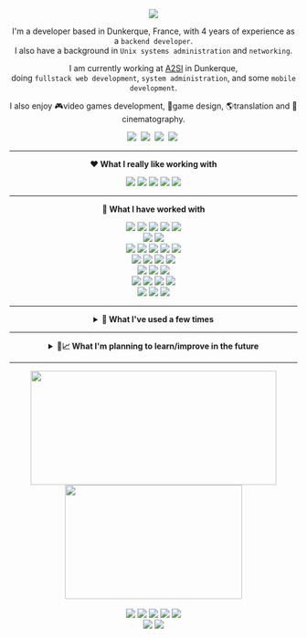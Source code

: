 <html>
<head>
	<link rel="shortcut icon" type="image/x-icon" href="./assets/images/favicon.png">
</head>
<body>

<p align="center">
<a href="#"><img src="https://readme-typing-svg.demolab.com?font=Noto+Sans&weight=500&size=22&center=true&pause=20000&color=E8E8E8&width=300&height=28&vCenter=true&lines=Hi+there+%F0%9F%91%8B" /></a>
</p>

<p align="center">
I'm a developer based in Dunkerque, France, with 4 years of experience as a <code>backend developer</code>.
<br>
I also have a background in <code>Unix systems administration</code> and <code>networking</code>.
</p>
<p align="center">
I am currently working at <a href="https://www.a2si.net/">A2SI</a> in Dunkerque,
<br>doing <code>fullstack web development</code>, <code>system administration</code>, and some <code>mobile development</code>.
</p>
<p align="center">
I also enjoy 🎮video games development, 🧩game design, 🌎translation and 🎥cinematography.
</p>

<p align="center">
<a target="_blank" href="https://www.linkedin.com/in/vincent-clipet-044721260/"><img src="https://img.shields.io/badge/linkedin-%230077B5.svg?&style=for-the-badge&logo=linkedin&logoColor=white" /></a>&nbsp;
<a href="https://vincent-clipet.github.io/vincent-clipet/assets/pdf/Vincent%20Clipet%20-%20D%C3%A9veloppeur%20Backend.pdf"><img src="https://img.shields.io/badge/CV%20-%20Resume-ea580f?style=for-the-badge" /></a>&nbsp;
<a href="https://github.com/vincent-clipet"><img src="https://img.shields.io/badge/github-FFFFFF.svg?style=for-the-badge&logo=github&logoColor=black"></a>&nbsp;
<a target="_blank" href="https://twitter.com/VClipet"><img src="https://img.shields.io/badge/Twitter-%23000000.svg?&style=for-the-badge&logo=X&logoColor=white" /></a>&nbsp;
</p>

<hr>





<p align="center">
<b align="center">❤️ What I really like working with</b>
</p>

<p align="center">
<a href="#"><img src="https://img.shields.io/badge/Ruby-CC342D?style=for-the-badge&logo=ruby&logoColor=white"></a>
<a href="#"><img src="https://img.shields.io/badge/Ruby_on_Rails-CC0000?style=for-the-badge&logo=ruby-on-rails&logoColor=white"></a>
<a href="#"><img src="https://img.shields.io/badge/Linux-FCC624?style=for-the-badge&logo=linux&logoColor=black"></a>
<a href="#"><img src="https://img.shields.io/badge/PostgreSQL-316192?style=for-the-badge&logo=postgresql&logoColor=white"></a>
<a href="#"><img src="https://img.shields.io/badge/GIT-E44C30?style=for-the-badge&logo=git&logoColor=white"></a>
</p>

<hr>





<p align="center">
<b align="center">🔧 What I have worked with</b>
</p>

<p align="center">
	<!-- JavaScript & PHP + frameworks :-->
	<a href="#"><img src="https://img.shields.io/badge/JavaScript-F7DF1E?style=flat-square&logo=JavaScript&logoColor=black"></a>
	<a href="#"><img src="https://img.shields.io/badge/Node.js-43853D?style=flat-square&logo=node.js&logoColor=white"></a>
	<a href="#"><img src="https://img.shields.io/badge/express.js-%23404d59.svg?style=flat-square&logo=express&logoColor=%2361DAFB"></a>
	<a href="#"><img src="https://img.shields.io/badge/Sequelize-52B0E7?style=flat-square&logo=Sequelize&logoColor=white"></a>
	<a href="#"><img src="https://img.shields.io/badge/vuejs-%2335495e.svg?style=flat-square&logo=vuedotjs&logoColor=%234FC08D"></a>
	<br>
	<a href="#"><img src="https://img.shields.io/badge/PHP-777BB4?style=flat-square&logo=php&logoColor=white"></a>
	<a href="#"><img src="https://img.shields.io/badge/laravel-%23FF2D20.svg?style=flat-square&logo=laravel&logoColor=white"></a>
	<br>
	<!-- Other languages-->
	<a href="#"><img src="https://img.shields.io/badge/.NET-5C2D91?style=flat-square&logo=.net&logoColor=white"></a>
	<a href="#"><img src="https://img.shields.io/badge/Java-ED8B00?style=flat-square&logo=openjdk&logoColor=black"></a>
	<a href="#"><img src="https://img.shields.io/badge/Python-3776AB?style=flat-square&logo=python&logoColor=white"></a>
	<a href="#"><img src="https://img.shields.io/badge/C%23-239120?style=flat-square&logo=c-sharp&logoColor=white"></a>
	<a href="#"><img src="https://img.shields.io/badge/Shell_Script-944d18?style=flat-square&logo=gnu-bash&logoColor=white"></a>
	<br>
	<!-- DB -->
	<a href="#"><img src="https://img.shields.io/badge/MySQL-00000F?style=flat-square&logo=mysql&logoColor=white"></a>
	<a href="#"><img src="https://img.shields.io/badge/MariaDB-d94a3a?style=flat-square&logo=mariadb&logoColor=white"></a>
	<a href="#"><img src="https://img.shields.io/badge/SQLite-07405E?style=flat-square&logo=sqlite&logoColor=white"></a>
	<a href="#"><img src="https://img.shields.io/badge/Microsoft%20SQL%20Server-CC2927?style=flat-square&logo=microsoft%20sql%20server&	logoColor=white"></a>
	<br>
	<!-- Javascript / Frontend -->
	<a href="#"><img src="https://img.shields.io/badge/Sass-CC6699?style=flat-square&logo=Sass&logoColor=white"></a>
	<a href="#"><img src="https://img.shields.io/badge/jQuery-0769AD?style=flat-square&logo=jquery&logoColor=white"></a>
	<a href="#"><img src="https://img.shields.io/badge/bootstrap-%238511FA.svg?style=flat-square&logo=bootstrap&logoColor=white"></a>
	<br>
	<!-- Versioning / CI / Ticketing -->
	<a href="#"><img src="https://img.shields.io/badge/Redmine-d94a3a?style=flat-square&logo=redmine&logoColor=white"></a>
	<a href="#"><img src="https://img.shields.io/badge/GitLab-330F63?style=flat-square&logo=gitlab&logoColor=white"></a>
	<a href="#"><img src="https://img.shields.io/badge/Jenkins-D24939?style=flat-square&logo=Jenkins&logoColor=white"></a>
	<a href="#"><img src="https://img.shields.io/badge/Jira-0052CC?style=flat-square&logo=Jira&logoColor=white"></a>
	<br>
	<!-- Infrastructure -->
	<a href="#"><img src="https://img.shields.io/badge/docker-%230db7ed.svg?style=flat-square&logo=docker&logoColor=white"></a>
	<a href="#"><img src="https://img.shields.io/badge/nginx-%23009639.svg?style=flat-square&logo=nginx&logoColor=white"></a>
	<a href="#"><img src="https://img.shields.io/badge/apache-%23D42029.svg?style=flat-square&logo=apache&logoColor=white"></a>
</p>

<hr>






<details align="center">
<summary><b align="center">🔨 What I've used a few times</b></summary>

<br>

<p align="center">
	<!-- Javascript / Frontend -->
	<a href="#"><img src="https://img.shields.io/badge/TypeScript-007ACC?style=flat-square&logo=typescript&logoColor=white"></a>
	<a href="#"><img src="https://img.shields.io/badge/nestjs-%23E0234E.svg?style=flat-square&logo=nestjs&logoColor=white"></a>
	<a href="#"><img src="https://img.shields.io/badge/Prisma-3982CE?style=flat-square&logo=Prisma&logoColor=white"></a>
	<a href="#"><img src="https://img.shields.io/badge/React-%2320232a.svg?style=flat-square&logo=react&logoColor=%2361DAFB"></a>
	<a href="#"><img src="https://img.shields.io/badge/vite-%23646CFF.svg?style=flat-square&logo=vite&logoColor=white"></a>
	<a href="#"><img src="https://img.shields.io/badge/AngularJS-E23237?style=flat-square&logo=angularjs&logoColor=white"></a>
	<br>
	<!-- Java -->
	<a href="#"><img src="https://img.shields.io/badge/Spring-6DB33F?style=flat-square&logo=spring&logoColor=white"></a>
	<a href="#"><img src="https://img.shields.io/badge/Hibernate-59666C?style=flat-square&logo=Hibernate&logoColor=white"></a>
	<a href="#"><img src="https://img.shields.io/badge/Oracle%20Weblogic-F80000?style=flat-square&logo=oracle&logoColor=white"></a>
	<!-- C# -->
	<a href="#"><img src="https://img.shields.io/badge/IIS-0078D4?style=flat-square&logo=microsoft&logoColor=white"></a>
	<a href="#"><img src="https://img.shields.io/badge/Microsoft%20Power%20Platform-0078D4?style=flat-square&logo=microsoft&logoColor=white"></a>
	<br>
	<!-- Python -->
	<a href="#"><img src="https://img.shields.io/badge/FastAPI-005571?style=flat-square&logo=fastapi"></a>
	<a href="#"><img src="https://img.shields.io/badge/SQLAlchemy-d22528?style=flat-square"></a>
	<a href="#"><img src="https://img.shields.io/badge/numpy-%23013243.svg?style=flat-square&logo=numpy&logoColor=white"></a>
	<a href="#"><img src="https://img.shields.io/badge/pandas-%23150458.svg?style=flat-square&logo=pandas&logoColor=white"></a>
	<br>
	<!-- Languages -->
	<a href="#"><img src="https://img.shields.io/badge/Lua-2C2D72?style=flat-square&logo=lua&logoColor=white"></a>
	<a href="#"><img src="https://img.shields.io/badge/Perl-39457E?style=flat-square&logo=perl&logoColor=white"></a>
	<br>
	<!-- DB -->
	<a href="#"><img src="https://img.shields.io/badge/redis-%23DD0031.svg?&style=flat-square&logo=redis&logoColor=white"></a>
	<a href="#"><img src="https://img.shields.io/badge/MongoDB-%234ea94b.svg?style=flat-square&logo=mongodb&logoColor=white"></a>
	<a href="#"><img src="https://img.shields.io/badge/Microsoft_Access-A4373A?style=flat-square&logo=microsoft-access&logoColor=white"></a>
	<br>
	<!-- Infrastucture -->
	<a href="#"><img src="https://img.shields.io/badge/azure-%230072C6.svg?style=flat-square&logo=microsoftazure&logoColor=white"></a>
	<a href="#"><img src="https://img.shields.io/badge/Firebase-039BE5?style=flat-square&logo=Firebase&logoColor=white"></a>
	<a href="#"><img src="https://img.shields.io/badge/github%20actions-%232671E5.svg?style=flat-square&logo=githubactions&logoColor=white"></a>
	<a href="#"><img src="https://img.shields.io/badge/Jekyll-cc0000.svg?style=flat-square&logo=Jekyll&logoColor=white"></a>
	<a href="#"><img src="https://img.shields.io/badge/vercel-%23000000.svg?style=flat-square&logo=vercel&logoColor=white"></a>
	<br>
	<!-- Versioning / Code Analysis-->
	<a href="#"><img src="https://img.shields.io/badge/subversion-%23809CC9.svg?style=flat-square&logo=subversion&logoColor=white"></a>
	<a href="#"><img src="https://img.shields.io/badge/Rational%20Clearcase-42e6f5?style=flat-square"></a>
	<a href="#"><img src="https://img.shields.io/badge/SonarQube-black?style=flat-square&logo=sonarqube&logoColor=4E9BCD"></a>
	<br>
	<!-- 3D / Video Games -->
	<a href="#"><img src="https://img.shields.io/badge/OpenGL-%23FFFFFF.svg?style=flat-square&logo=opengl"></a>
	<a href="#"><img src="https://img.shields.io/badge/Unity-%23000000.svg?style=flat-square&logo=unity&logoColor=white"></a>
	<br>
</p>

</details>

<hr>







<details align="center">
<summary><b align="center">📖📈 What I'm planning to learn/improve in the future</b></summary>

<br>

<p align="center">
	<a href="#"><img src="https://img.shields.io/badge/Docker-%230db7ed.svg?style=flat-square&logo=docker&logoColor=white"></a>
	<a href="https://htmx.org/"><img src="https://img.shields.io/badge/HTMX-%23ffffff.svg?style=flat-square&logoColor=3d72d7"></a>
	<br>
	<a href="#"><img src="https://img.shields.io/badge/redux-%23593d88.svg?style=flat-square&logo=redux&logoColor=white"></a>
	<a href="#"><img src="https://img.shields.io/badge/MUI-%230081CB.svg?style=flat-square&logo=mui&logoColor=white"></a>
	<a href="#"><img src="https://img.shields.io/badge/vuejs-%2335495e.svg?style=flat-square&logo=vuedotjs&logoColor=%234FC08D"></a>
	<br>
	<a href="#"><img src="https://img.shields.io/badge/GODOT-%23FFFFFF.svg?style=flat-square&logo=godot-engine"></a>
</p>

</details>

<hr>





<div align="center">
<img
	height=200
	width=430
	align="center"
	src="https://github-readme-streak-stats-nine-indol.vercel.app?user=vincent-clipet&theme=transparent&hide_border=true&date_format=j%20M%5B%20Y%5D&mode=weekly&ring=EB8613&fire=EB8613&currStreakLabel=EB8613&currStreakNum=EBEBEB&sideLabels=EBEBEB&sideNums=EBEBEB&dates=8E8E8E&starting_year=2023"
/>
<img
	height=200
	width=310
	align="center"
	src="https://github-readme-stats.vercel.app/api/top-langs/?username=vincent-clipet&layout=compact&theme=darcula&hide=html,css,scss,markdown&hide_border=true&bg_color=11111100&title_color=EB8613&langs_count=8&exclude_repo=University-Courses,miscellaneous_global-knowledge,video_da2i&size_weight=1.4&count_weight=1.4"
/>
</div>

<br>

<div align="center">
<a href="https://roadmap.sh/"><img src="https://img.shields.io/badge/Roadmap.sh-EB8613?style=flat-square" /></a>
<a href="https://roadmap.sh/backend?s=650f0cc4d5295d7a813ac921"><img src="https://img.shields.io/badge/Backend-81%25-00a3a3?style=flat-square" /></a>
<a href="https://roadmap.sh/linux?s=650f0cc4d5295d7a813ac921"><img src="https://img.shields.io/badge/Linux-80%25-00a3a3?style=flat-square" /></a>
<a href="https://roadmap.sh/full-stack?s=650f0cc4d5295d7a813ac921"><img src="https://img.shields.io/badge/Fullstack-65%25-00a3a3?style=flat-square" /></a>
<a href="https://roadmap.sh/devops?s=650f0cc4d5295d7a813ac921"><img src="https://img.shields.io/badge/Devops-41%25-00a3a3?style=flat-square" /></a>
<br>
<a href="https://roadmap.sh/javascript?s=650f0cc4d5295d7a813ac921"><img src="https://img.shields.io/badge/JavaScript-81%25-00a3a3?style=flat-square" /></a>
<a href="https://roadmap.sh/frontend?s=650f0cc4d5295d7a813ac921"><img src="https://img.shields.io/badge/Frontend-48%25-00a3a3?style=flat-square" /></a>
</div>

</body>
</html>